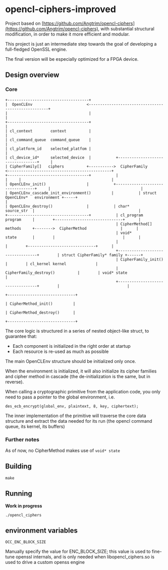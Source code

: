 # opencl-ciphers-improved

Project based on [https://github.com/Angtrim/opencl-ciphers](https://github.com/Angtrim/opencl-ciphers),
with substantial structural modification, in order to make it more efficient and modular.

This project is just an intermediate step towards the goal of developing a full-fledged
OpenSSL engine.

The final version will be especially optimized for a FPGA device.


## Design overview

### Core

    +------------------------------------+
    |  OpenCLEnv                        <----------------------------------------------------+
    |                                    |                                                    |
    +------------------------------------+                                                    |
    | cl_context        context          |                                                    |
    | cl_command_queue  command_queue    |                                                    |
    | cl_platform_id    selected_platfom |                                                    |
    | cl_device_id*     selected_device  |           +----------------------------------+     |
    | CipherFamily[]   ciphers          +----------->  CipherFamily                   <----------------------------------------------+
    +------------------------------------+           |                                  |     |                                        |
    | OpenCLEnv_init()                  |           +----------------------------------+     |                                        |
    | OpenCLEnv_cascade_init_environment()         |           | struct OpenCLEnv*   environment +-----+                                        |
    | OpenCLEnv_destroy()               |           | char*                source_str  |                                              |
    +------------------------------------+           | cl_program           program     |        +------------------------------+      |
                                                     | CipherMethod[]      methods     +-------->  CipherMethod               |      |
                                                     | void*                state       |        |                              |      |
                                                     |                                  |        +------------------------------+      |
                                                     +----------------------------------+        | struct CipherFamily* family +------+
                                                     | CipherFamily_init()             |        | cl_kernel kernel             |
                                                     | CipherFamily_destroy()          |        | void* state                  |
                                                     +----------------------------------+        |                              |
                                                                                                 +------------------------------+
                                                                                                 | CipherMethod_init()         |
                                                                                                 | CipherMethod_destroy()      |
                                                                                                 +------------------------------+

The core logic is structured in a series of nested object-like struct, to guarantee that:

* Each component is initialized in the right order at startup
* Each resource is re-used as much as possible

The main OpenCLEnv structure should be initialized only once.

When the environment is initialized, it will also initialize its cipher families and
cipher method in cascade (the de-initialization is the same, but in reverse).

When calling a cryptographic primitive from the application code, you only need to
pass a pointer to the global environment, i.e.

    des_ecb_encrypt(global_env, plaintext, 8, key, ciphertext);

The inner implementation of the primitive will traverse the core data structure
and extract the data needed for its run (the opencl command queue, its kernel,
its buffers)

### Further notes

As of now, no CipherMethod makes use of `void* state`


## Building

    make

## Running

**Work in progress**

    ./opencl_ciphers

## environment variables

    OCC_ENC_BLOCK_SIZE

Manually specify the value for ENC_BLOCK_SIZE; this value is used to fine-tune
openssl internals, and is only needed when libopencl_ciphers.so is used to
drive a custom openss engine
